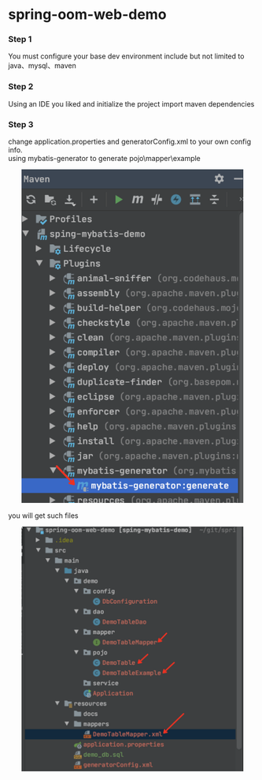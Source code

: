 # spring-oom-web-demo

### Step 1
You must configure your base dev environment include but not limited to 
java、mysql、maven

### Step 2
Using an IDE you liked and initialize the project
import maven dependencies

### Step 3
change application.properties and generatorConfig.xml to your own config info.  
using mybatis-generator to generate pojo\mapper\example

<div align=center>
<img src="/src/main/resources/docs/pic/idea-mybatis-generator.png" width="451" height="676"/>
</div>

you will get such files
<div align=center>
<img src="/src/main/resources/docs/pic/mybatis-generator-files.png" width="451" height="496"/>
</div>